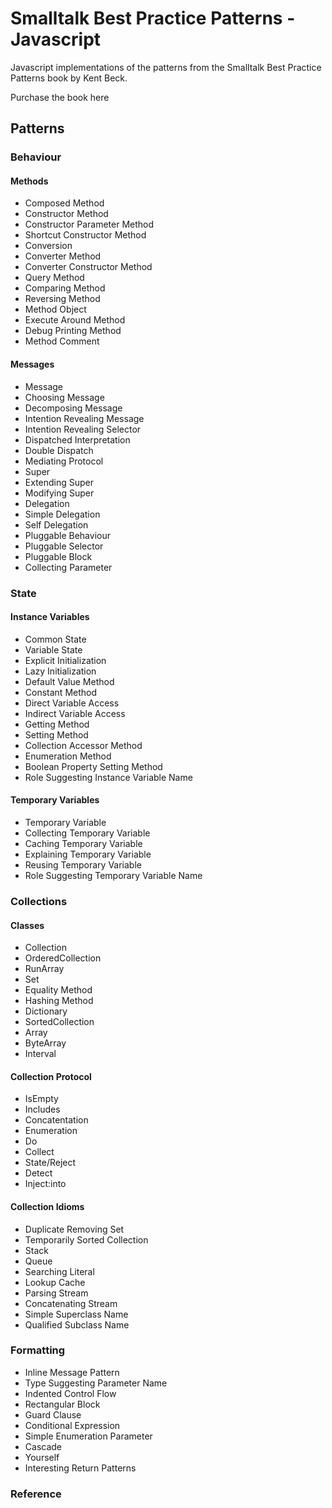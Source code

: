 # Smalltalk Best Practice Patterns - Javascript

Javascript implementations of the patterns from the Smalltalk Best Practice Patterns book by Kent Beck.

Purchase the book here

## Patterns

### Behaviour

#### Methods

- Composed Method
- Constructor Method
- Constructor Parameter Method
- Shortcut Constructor Method
- Conversion
- Converter Method
- Converter Constructor Method
- Query Method
- Comparing Method
- Reversing Method
- Method Object
- Execute Around Method
- Debug Printing Method
- Method Comment

#### Messages

- Message
- Choosing Message
- Decomposing Message
- Intention Revealing Message
- Intention Revealing Selector
- Dispatched Interpretation
- Double Dispatch
- Mediating Protocol
- Super
- Extending Super
- Modifying Super
- Delegation
- Simple Delegation
- Self Delegation
- Pluggable Behaviour
- Pluggable Selector
- Pluggable Block
- Collecting Parameter

### State

#### Instance Variables

- Common State
- Variable State
- Explicit Initialization
- Lazy Initialization
- Default Value Method
- Constant Method
- Direct Variable Access
- Indirect Variable Access
- Getting Method
- Setting Method
- Collection Accessor Method
- Enumeration Method
- Boolean Property Setting Method
- Role Suggesting Instance Variable Name

#### Temporary Variables

- Temporary Variable
- Collecting Temporary Variable
- Caching Temporary Variable
- Explaining Temporary Variable
- Reusing Temporary Variable
- Role Suggesting Temporary Variable Name

### Collections

#### Classes

- Collection
- OrderedCollection
- RunArray
- Set
- Equality Method
- Hashing Method
- Dictionary
- SortedCollection
- Array
- ByteArray
- Interval

#### Collection Protocol

- IsEmpty
- Includes
- Concatentation
- Enumeration
- Do
- Collect
- State/Reject
- Detect
- Inject:into

#### Collection Idioms

- Duplicate Removing Set
- Temporarily Sorted Collection
- Stack
- Queue
- Searching Literal
- Lookup Cache
- Parsing Stream
- Concatenating Stream
- Simple Superclass Name
- Qualified Subclass Name

### Formatting

- Inline Message Pattern
- Type Suggesting Parameter Name
- Indented Control Flow
- Rectangular Block
- Guard Clause
- Conditional Expression
- Simple Enumeration Parameter
- Cascade
- Yourself
- Interesting Return Patterns

### Reference
